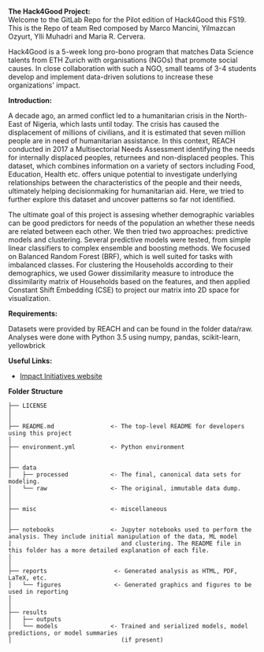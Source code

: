 **The Hack4Good Project:**  
Welcome to the GitLab Repo for the Pilot edition of Hack4Good this FS19. This is the Repo of team Red composed by Marco Mancini, Yilmazcan Ozyurt, Ylli Muhadri and Maria R. Cervera. 

Hack4Good is a 5-week long pro-bono program that matches Data Science talents from ETH Zurich with organisations (NGOs) that promote social causes. In close collaboration with such a NGO, small teams of 3-4 students develop and implement data-driven solutions to increase these organizations' impact.

**Introduction:** 

A decade ago, an armed conflict led to a humanitarian crisis
in the North-East of Nigeria, which lasts until today. The crisis
has caused the displacement of millions of civilians, and it is
estimated that seven million people are in need of humanitarian
assistance. In this context, REACH conducted in 2017 a Multisectorial Needs Assessment identifying the needs for internally
displaced peoples, returnees and non-displaced peoples. This
dataset, which combines information on a variety of sectors
including Food, Education, Health etc. offers unique potential to
investigate underlying relationships between the characteristics
of the people and their needs, ultimately helping decisionmaking for humanitarian aid. Here, we tried to further explore
this dataset and uncover patterns so far not identified.


The ultimate goal of this project is assesing whether demographic variables 
can be good predictors for needs of the population an whether these needs are related
between each other.
We then tried two approaches: predictive models and clustering. Several
predictive models were tested, from simple linear classifiers
to complex ensemble and boosting methods. We focused on
Balanced Random Forest (BRF), which is well suited for tasks
with imbalanced classes. For clustering the Households according
to their demographics, we used Gower dissimilarity measure
 to introduce the dissimilarity matrix of Households based on the
features, and then applied Constant Shift Embedding (CSE)
to project our matrix into 2D space for visualization.





**Requirements:** 


Datasets were provided by REACH and can be found in the folder data/raw. Analyses were done with
Python 3.5 using numpy, pandas, scikit-learn, yellowbrick



**Useful Links:**
*  [Impact Initiatives website](http://www.impact-initiatives.org/)




**Folder Structure**




```
├── LICENSE
│
│
├── README.md                <- The top-level README for developers using this project
│
├── environment.yml          <- Python environment
│                               
│
├── data
│   ├── processed            <- The final, canonical data sets for modeling.
│   └── raw                  <- The original, immutable data dump.
│
│
├── misc                     <- miscellaneous
│
│
├── notebooks                <- Jupyter notebooks used to perform the analysis. They include initial manipulation of the data, ML model
|                               and clustering. The README file in this folder has a more detailed explanation of each file.
│
│
├── reports                   <- Generated analysis as HTML, PDF, LaTeX, etc.
│   └── figures               <- Generated graphics and figures to be used in reporting
│
│
├── results
│   ├── outputs
│   └── models               <- Trained and serialized models, model predictions, or model summaries
│                               (if present)

```




